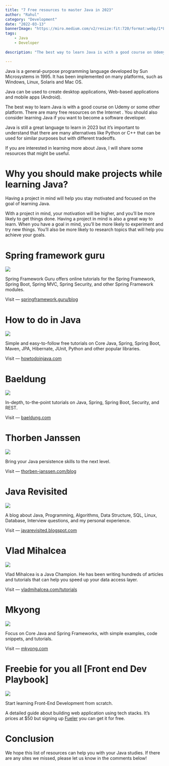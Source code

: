```yaml
---
title: "7 Free resources to master Java in 2023"
author: "Rahul"
category: "Development"
date: "2022-03-13"
bannerImage: "https://miro.medium.com/v2/resize:fit:720/format:webp/1*LPsQMo6cYJGgTxNh--wYOA.png"
tags:
    - Java
    - Developer
    
description: "The best way to learn Java is with a good course on Udemy or some other platform. There are many free resources on the Internet to help you become software developer. In this blog post I have shared 7 amazing free Java resources. "

---
```


Java is a general-purpose programming language developed by Sun Microsystems in 1995. It has been implemented on many platforms, such as Windows, Linux, Solaris and Mac OS.

Java can be used to create desktop applications, Web-based applications and mobile apps (Android).

The best way to learn Java is with a good course on Udemy or some other platform. There are many free resources on the Internet . You should also consider learning Java if you want to become a software developer.

Java is still a great language to learn in 2023 but it’s important to understand that there are many alternatives like Python or C++ that can be used for similar purposes but with different tradeoffs.

If you are interested in learning more about Java, I will share some resources that might be useful.

# Why you should make projects while learning Java?

Having a project in mind will help you stay motivated and focused on the goal of learning Java.

With a project in mind, your motivation will be higher, and you’ll be more likely to get things done. Having a project in mind is also a great way to learn. When you have a goal in mind, you’ll be more likely to experiment and try new things. You’ll also be more likely to research topics that will help you achieve your goals.

# Spring framework guru

![](https://miro.medium.com/max/700/0*jszD4d4CiHLOxq9E.png)

Spring Framework Guru offers online tutorials for the Spring Framework, Spring Boot, Spring MVC, Spring Security, and other Spring Framework modules.

Visit —  [springframework.guru/blog](https://springframework.guru/blog/)

# How to do in Java

![](https://miro.medium.com/max/700/0*HqOXCYqGCa222Gcc.png)

Simple and easy-to-follow free tutorials on Core Java, Spring, Spring Boot, Maven, JPA, Hibernate, JUnit, Python and other popular libraries.

Visit —  [howtodoinjava.com](https://howtodoinjava.com/)

# Baeldung

![](https://miro.medium.com/max/700/0*SWe85W5aJZ-XXUrY.png)

In-depth, to-the-point tutorials on Java, Spring, Spring Boot, Security, and REST.

Visit —  [baeldung.com](https://www.baeldung.com/)

# Thorben Janssen

![](https://miro.medium.com/max/700/0*feIqaFQR_xqHlbFA.png)

Bring your Java persistence skills to the next level.

Visit —  [thorben-janssen.com/blog](https://thorben-janssen.com/blog)

# Java Revisited

![](https://miro.medium.com/max/700/0*OWDfblj2YnHO82ZH.png)

A blog about Java, Programming, Algorithms, Data Structure, SQL, Linux, Database, Interview questions, and my personal experience.

Visit —  [javarevisited.blogspot.com](https://javarevisited.blogspot.com/)

# Vlad Mihalcea

![](https://miro.medium.com/max/700/0*vD73HScIUpy87Uf-.png)

Vlad Mihalcea is a Java Champion. He has been writing hundreds of articles and tutorials that can help you speed up your data access layer.

Visit —  [vladmihalcea.com/tutorials](https://vladmihalcea.com/tutorials/)

# Mkyong

![](https://miro.medium.com/max/700/0*NUtjNPctkyz0leqq.png)

Focus on Core Java and Spring Frameworks, with simple examples, code snippets, and tutorials.

Visit —  [mkyong.com](https://mkyong.com/)

# Freebie for you all [Front end Dev Playbook]

![](https://miro.medium.com/max/700/0*NvF_JtHF-e_OlbBE)

Start learning Front-End Development from scratch.

A detailed guide about building web application using tech stacks. It’s prices at $50 but signing up  [Fueler](https://fueler.io/register)  you can get it for free.

# Conclusion

We hope this list of resources can help you with your Java studies. If there are any sites we missed, please let us know in the comments below!
